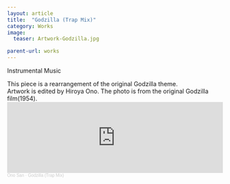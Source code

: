 ```yaml
---
layout: article
title:  "Godzilla (Trap Mix)"
category: Works
image:
  teaser: Artwork-Godzilla.jpg

parent-url: works
---
```


Instrumental Music

<p1>
This piece is a rearrangement of the original Godzilla theme.<br>
Artwork is edited by Hiroya Ono. The photo is from the original Godzilla film(1954). 
</p1>
<iframe width="100%" height="166" scrolling="no" frameborder="no" allow="autoplay" src="https://w.soundcloud.com/player/?url=https%3A//api.soundcloud.com/tracks/863800984&color=%23ff5500&auto_play=false&hide_related=false&show_comments=true&show_user=true&show_reposts=false&show_teaser=true"></iframe><div style="font-size: 10px; color: #cccccc;line-break: anywhere;word-break: normal;overflow: hidden;white-space: nowrap;text-overflow: ellipsis; font-family: Interstate,Lucida Grande,Lucida Sans Unicode,Lucida Sans,Garuda,Verdana,Tahoma,sans-serif;font-weight: 100;"><a href="https://soundcloud.com/hiroya-ono" title="Ono San" target="_blank" style="color: #cccccc; text-decoration: none;">Ono San</a> · <a href="https://soundcloud.com/hiroya-ono/godzilla-trap-mix" title="Godzilla (Trap Mix)" target="_blank" style="color: #cccccc; text-decoration: none;">Godzilla (Trap Mix)</a></div>